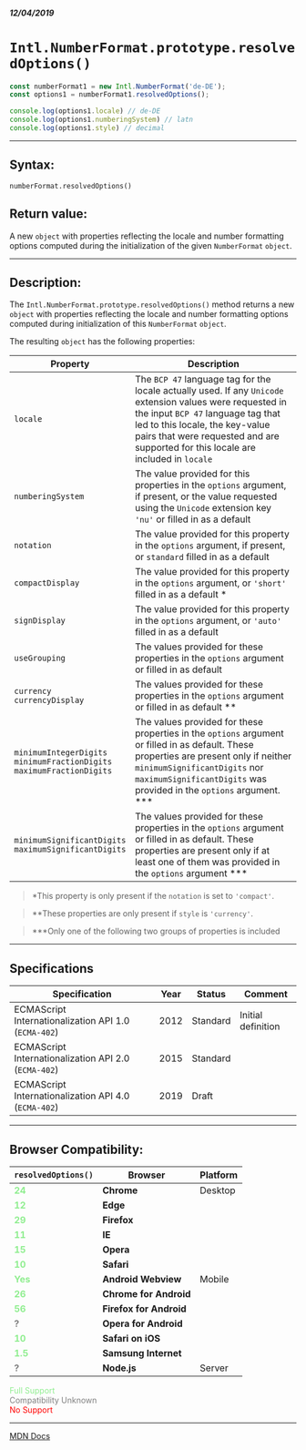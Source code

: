 ##### 12/04/2019
# `Intl.NumberFormat.prototype.resolvedOptions()`

```js
const numberFormat1 = new Intl.NumberFormat('de-DE');
const options1 = numberFormat1.resolvedOptions();

console.log(options1.locale) // de-DE
console.log(options1.numberingSystem) // latn
console.log(options1.style) // decimal
```

---

## Syntax:
`numberFormat.resolvedOptions()`

## Return value:
A new `object` with properties reflecting the locale and number formatting options computed during the initialization of the given `NumberFormat` `object`.

---

## Description:
The `Intl.NumberFormat.prototype.resolvedOptions()` method returns a new `object` with properties reflecting the locale and number formatting options computed during initialization of this `NumberFormat` `object`.

The resulting `object` has the following properties:

| Property | Description |
|---|---|
| `locale` | The `BCP 47` language tag for the locale actually used. If any `Unicode` extension values were requested in the input `BCP 47` language tag that led to this locale, the key-value pairs that were requested and are supported for this locale are included in `locale` |
| `numberingSystem` | The value provided for this properties in the `options` argument, if present, or the value requested using the `Unicode` extension key `'nu'` or filled in as a default |
| `notation` | The value provided for this property in the `options` argument, if present, or `standard` filled in as a default |
| `compactDisplay` | The value provided for this property in the `options` argument, or `'short'` filled in as a default * |
| `signDisplay` | The value provided for this property in the `options` argument, or `'auto'` filled in as a default |
| `useGrouping` | The values provided for these properties in the `options` argument or filled in as default |
| `currency`<br>`currencyDisplay` | The values provided for these properties in the `options` argument or filled in as default ** |
| `minimumIntegerDigits`<br>`minimumFractionDigits`<br>`maximumFractionDigits` | The values provided for these properties in the `options` argument or filled in as default. These properties are present only if neither `minimumSignificantDigits` nor `maximumSignificantDigits` was provided in the `options` argument. *** |
| `minimumSignificantDigits`<br>`maximumSignificantDigits` | The values provided for these properties in the `options` argument or filled in as default. These properties are present only if at least one of them was provided in the `options` argument *** |

  > *This property is only present if the `notation` is set to `'compact'`.

  > **These properties are only present if `style` is `'currency'`.

  > ***Only one of the following two groups of properties is included 

---

## Specifications
| Specification | Year | Status | Comment |
|---|---|---|---|
| ECMAScript Internationalization API 1.0 (`ECMA-402`) | 2012 | Standard | Initial definition |
| ECMAScript Internationalization API 2.0 (`ECMA-402`) | 2015 | Standard |  |
| ECMAScript Internationalization API 4.0 (`ECMA-402`) | 2019 | Draft |  |

---

## Browser Compatibility:
| `resolvedOptions()` | Browser | Platform |
|---|---|---|
| <span style="color: lightgreen">**24**</span> | **Chrome** | Desktop | 
| <span style="color: lightgreen">**12**</span> | **Edge** || 
| <span style="color: lightgreen">**29**</span> | **Firefox** || 
| <span style="color: lightgreen">**11**</span> | **IE** || 
| <span style="color: lightgreen">**15**</span> | **Opera** || 
| <span style="color: lightgreen">**10**</span> | **Safari** || 
| <span style="color: lightgreen">**Yes**</span> | **Android Webview** | Mobile | 
| <span style="color: lightgreen">**26**</span> | **Chrome for Android** || 
| <span style="color: lightgreen">**56**</span> | **Firefox for Android** || 
| <span style="color: grey">**?**</span> | **Opera for Android** || 
| <span style="color: lightgreen">**10**</span> | **Safari on iOS** || 
| <span style="color: lightgreen">**1.5**</span> | **Samsung Internet** || 
| <span style="color: grey">**?**</span> | **Node.js** | Server | 

<span style="color: lightgreen">Full Support</span>  
<span style="color: grey">Compatibility Unknown</span>  
<span style="color: red">No Support</span>

---

[MDN Docs](https://developer.mozilla.org/en-US/docs/Web/JavaScript/Reference/Global_Objects/NumberFormat/resolvedOptions)